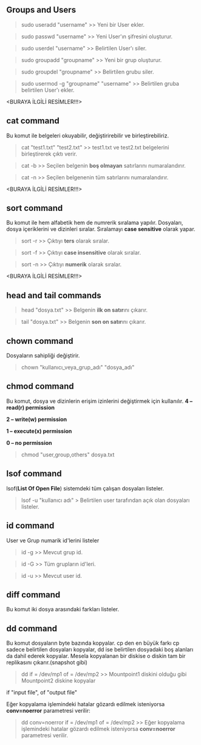## Groups and Users
> sudo useradd "username"                 >> Yeni bir User ekler.

> sudo passwd "username"                  >> Yeni User'ın şifresini oluşturur.

> sudo userdel "username"                 >> Belirtilen User'ı siler.

> sudo groupadd "groupname"               >> Yeni bir grup oluşturur.

> sudo groupdel "groupname"               >> Belirtilen grubu siler.

> sudo usermod -g "groupname" "username"  >> Belirtilen gruba belirtilen User'ı ekler.

<BURAYA İLGİLİ RESİMLER!!!>

## cat command
Bu komut ile  belgeleri okuyabilir, değiştirirebilir ve birleştirebiliriz.

>cat "test1.txt"  "test2.txt"    >> test1.txt ve test2.txt belgelerini birleştirerek çıktı verir.

> cat -b                         >> Seçilen belgenin **boş olmayan**  satırlarını numaralandırır.

> cat -n                         >> Seçilen belgenenin tüm satırlarını numaralandırır.

<BURAYA İLGİLİ RESİMLER!!!>

## sort command
Bu komut ile hem alfabetik hem de numrerik sıralama yapılır. Dosyaları, dosya içeriklerini ve dizinleri sıralar. Sıralamayı **case sensitive** olarak yapar.

> sort -r  >> Çıktıyı **ters** olarak sıralar.

> sort -f  >> Çıktıyı **case insensitive** olarak sıralar.  

> sort -n  >> Çıktıyı **numerik** olarak sıralar.

<BURAYA İLGİLİ RESİMLER!!!>

## head and tail commands
> head "dosya.txt" >> Belgenin **ilk on satır**ını çıkarır.

> tail "dosya.txt" >> Belgenin **son on satır**ını çıkarır.

## chown command
Dosyaların sahipliği değiştirir.

> chown "kullanıcı_veya_grup_adı" "dosya_adı"

## chmod command
Bu komut, dosya ve dizinlerin erişim izinlerini değiştirmek için kullanılır.
**4 – read(**r**) permission**

**2 – write(**w**) permission**

**1 – execute(**x**) permission**

**0 – no permission**

> chmod "user,group,others" dosya.txt

## lsof command
lsof(**List Of Open File**) sistemdeki tüm çalışan dosyaları listeler.

> lsof -u "kullanıcı adı" > Belirtilen user tarafından açık olan dosyaları listeler.


## id command 
User ve Grup numarik id'lerini listeler

> id -g >> Mevcut grup id.

> id -G >> Tüm grupların id'leri.

> id -u >> Mevcut user id.

## diff command
Bu komut iki dosya arasındaki farkları listeler.

## dd command
Bu komut dosyaların byte bazında kopyalar. cp den en büyük farkı cp sadece belirtilen dosyaları kopyalar, dd ise belirtilen dosyadaki boş alanları da dahil ederek kopyalar. Mesela kopyalanan bir diskise o diskin tam bir replikasını çıkarır.(snapshot gibi)

> dd if = /dev/mp1 of = /dev/mp2 >> Mountpoint1 diskini olduğu gibi Mountpoint2 diskine kopyalar

if "input file", of "output file"

Eğer kopyalama işlemindeki  hatalar gözardı edilmek isteniyorsa **conv=noerror** parametresi verilir:

> dd conv=noerror if = /dev/mp1 of = /dev/mp2 >> Eğer kopyalama işlemindeki  hatalar gözardı edilmek isteniyorsa **conv=noerror** parametresi verilir.

